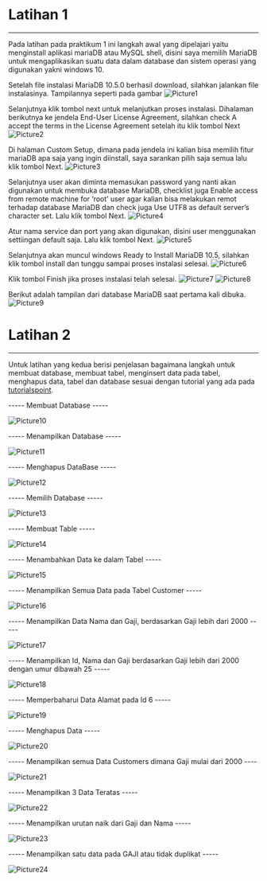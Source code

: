 # Latihan 1
---
Pada latihan pada praktikum 1 ini langkah awal yang dipelajari yaitu menginstall aplikasi mariaDB atau
MySQL shell, disini saya memilih MariaDB untuk mengaplikasikan suatu data dalam database dan sistem operasi
yang digunakan yakni windows 10. 

Setelah file instalasi MariaDB 10.5.0 berhasil download, silahkan jalankan file instalasinya. Tampilannya seperti pada gambar
![Picture1](Picture1.png)

Selanjutnya klik tombol next untuk melanjutkan proses instalasi. Dihalaman berikutnya ke jendela End-User License Agreement, silahkan check A accept the terms in the License Agreement setelah itu klik tombol Next
![Picture2](Picture2.png)

Di halaman Custom Setup, dimana pada jendela ini kalian bisa memilih fitur mariaDB apa saja yang ingin diinstall, saya sarankan pilih saja semua lalu klik tombol Next.
![Picture3](Picture3.png)

Selanjutnya user akan diminta memasukan password yang nanti akan digunakan untuk membuka database MariaDB, checklist juga Enable access from remote machine for ‘root’ user agar kalian bisa melakukan remot terhadap database MariaDB dan check juga Use UTF8 as default server’s character set. Lalu klik tombol Next.
![Picture4](Picture4.png)

Atur nama service dan port yang akan digunakan, disini user menggunakan settiingan default saja. Lalu klik tombol Next.
![Picture5](Picture5.png)

Selanjutnya akan muncul windows Ready to Install MariaDB 10.5, silahkan klik tombol install dan tunggu sampai proses instalasi selesai.
![Picture6](Picture6.png)

Klik tombol Finish jika proses instalasi telah selesai.
![Picture7](Picture7.png)
![Picture8](Picture8.png)

Berikut adalah tampilan dari database MariaDB saat pertama kali dibuka.
![Picture9](Picture9.png)


# Latihan 2
---
Untuk latihan yang kedua berisi penjelasan bagaimana langkah untuk membuat database, membuat tabel, menginsert data pada tabel, menghapus data, tabel dan database sesuai dengan tutorial yang ada pada [tutorialspoint](https://www.tutorialspoint.com/sql/). 

----- Membuat Database -----

![Picture10](Picture10.png)

----- Menampilkan Database -----

![Picture11](Picture11.png)

----- Menghapus DataBase -----

![Picture12](Picture12.png)

----- Memilih Database -----

![Picture13](Picture13.png)

----- Membuat Table -----

![Picture14](Picture14.png)

----- Menambahkan Data ke dalam Tabel -----

![Picture15](Picture15.png)

----- Menampilkan Semua Data pada Tabel Customer -----

![Picture16](Picture16.png)

----- Menampilkan Data Nama dan Gaji, berdasarkan Gaji lebih dari 2000 -----

![Picture17](Picture17.png)

----- Menampilkan Id, Nama dan Gaji berdasarkan Gaji lebih dari 2000 dengan umur dibawah 25 -----

![Picture18](Picture18.png)

----- Memperbaharui Data Alamat pada Id 6 -----

![Picture19](Picture19.png)

----- Menghapus Data -----

![Picture20](Picture20.png)

----- Menampilkan semua Data Customers dimana Gaji mulai dari 2000 ----

![Picture21](Picture21.png)

----- Menampilkan 3 Data Teratas -----

![Picture22](Picture22.png)

----- Menampilkan urutan naik dari Gaji dan Nama -----

![Picture23](Picture23.png)

----- Menampilkan satu data pada GAJI atau tidak duplikat ----- 

![Picture24](Picture24.png)